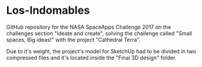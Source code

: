 # Los-Indomables
GitHub repository for the NASA SpaceApps Challenge 2017 on the challenges section "Ideate and create", solving the challenge called "Small spaces, Big ideas!" with the project "Cathedral Terra".

Due to it's weight, the project's model for SketchUp had to be divided in two compressed files and it's located inside the "Final 3D design" folder.
